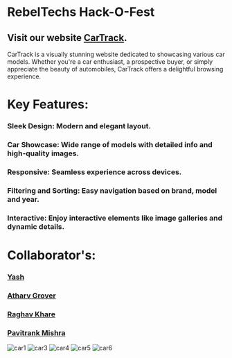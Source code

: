 # RebelTechs Hack-O-Fest  

## Visit our website [CarTrack](https://cartrack-rebeltechs.netlify.app/).

CarTrack is a visually stunning website dedicated to showcasing various car models. 
Whether you're a car enthusiast, a prospective buyer, or simply appreciate the beauty of automobiles, CarTrack offers a delightful browsing experience. 

# Key Features:
### Sleek Design: Modern and elegant layout.
### Car Showcase: Wide range of models with detailed info and high-quality images.
### Responsive: Seamless experience across devices.
### Filtering and Sorting: Easy navigation based on brand, model and year.
### Interactive: Enjoy interactive elements like image galleries and dynamic details.

# Collaborator's:

### [Yash](https://github.com/Yash9891)
### [Atharv Grover](https://github.com/NoScopeJedi83)
### [Raghav Khare](https://github.com/raghavkhare96)
### [Pavitrank Mishra](https://github.com/PavitrankMishra)


![car1](https://github.com/Yash9891/RebelTechs-CarTrack_HACK-O-FEST/assets/122812129/c1e8d3f8-a42b-48e9-ba51-79509c5132f0)
![car3](https://github.com/Yash9891/RebelTechs-CarTrack_HACK-O-FEST/assets/122812129/9582c8e5-f4a9-4238-8cec-a16602d965c0)
![car4](https://github.com/Yash9891/RebelTechs-CarTrack_HACK-O-FEST/assets/122812129/7269afa7-5387-48c5-b213-fceb62297cec)
![car5](https://github.com/Yash9891/RebelTechs-CarTrack_HACK-O-FEST/assets/122812129/3157c107-b9b4-4980-908d-806bec7e5ae0)
![car6](https://github.com/Yash9891/RebelTechs-CarTrack_HACK-O-FEST/assets/122812129/40f99236-72aa-4547-974a-280239fdaac3)
